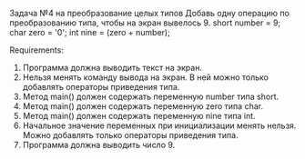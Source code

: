 Задача №4 на преобразование целых типов
Добавь одну операцию по преобразованию типа, чтобы на экран вывелось 9.
short number = 9;
char zero = '0';
int nine = (zero + number);


Requirements:
1. Программа должна выводить текст на экран.
2. Нельзя менять команду вывода на экран. В ней можно только добавлять операторы приведения типа.
3. Метод main() должен содержать переменную number типа short.
4. Метод main() должен содержать переменную zero типа char.
5. Метод main() должен содержать переменную nine типа int.
6. Начальное значение переменных при инициализации менять нельзя. Можно добавлять только операторы приведения типа.
7. Программа должна выводить число 9.

